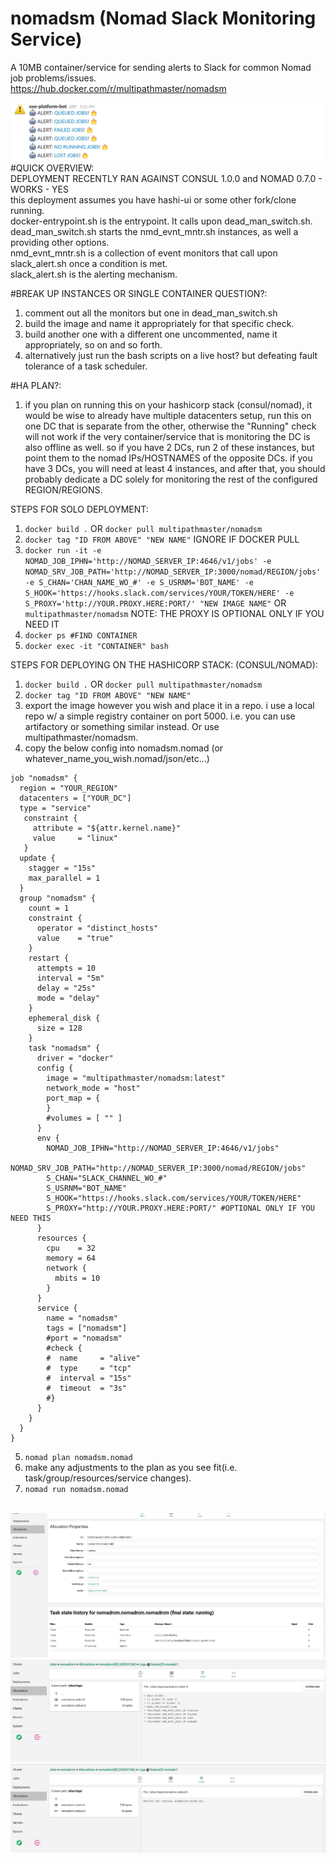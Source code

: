 # nomadsm (Nomad Slack Monitoring Service)
A 10MB container/service for sending alerts to Slack for common Nomad job problems/issues.<br>
https://hub.docker.com/r/multipathmaster/nomadsm <br>
<br>
<img src=https://raw.githubusercontent.com/multipathmaster/nomadsm/master/img/SLACK_ALERT.png><br>
#QUICK OVERVIEW:<br>
DEPLOYMENT RECENTLY RAN AGAINST CONSUL 1.0.0 and NOMAD 0.7.0 - WORKS - YES <br>
this deployment assumes you have hashi-ui or some other fork/clone running.<br>
docker-entrypoint.sh is the entrypoint. It calls upon dead_man_switch.sh.<br>
dead_man_switch.sh starts the nmd_evnt_mntr.sh instances, as well a providing other options.<br>
nmd_evnt_mntr.sh is a collection of event monitors that call upon slack_alert.sh once a condition is met.<br>
slack_alert.sh is the alerting mechanism.<br>

#BREAK UP INSTANCES OR SINGLE CONTAINER QUESTION?:
1.  comment out all the monitors but one in dead_man_switch.sh
2.  build the image and name it appropriately for that specific check.
3.  build another one with a different one uncommented, name it appropriately, so on and so forth.
4.  alternatively just run the bash scripts on a live host? but defeating fault tolerance of a task scheduler.<br>

#HA PLAN?:
1.  if you plan on running this on your hashicorp stack (consul/nomad), it would be wise to already have multiple datacenters setup, run this on one DC that is separate from the other, otherwise the "Running" check will not work if the very container/service that is monitoring the DC is also offline as well.  so if you have 2 DCs, run 2 of these instances, but point them to the nomad IPs/HOSTNAMES of the opposite DCs.  if you have 3 DCs, you will need at least 4 instances, and after that, you should probably dedicate a DC solely for monitoring the rest of the configured REGION/REGIONS.<br>

STEPS FOR SOLO DEPLOYMENT:
1.  `docker build .` OR `docker pull multipathmaster/nomadsm`
2.  `docker tag "ID FROM ABOVE" "NEW NAME"` IGNORE IF DOCKER PULL
3.  `docker run -it -e NOMAD_JOB_IPHN='http://NOMAD_SERVER_IP:4646/v1/jobs' -e NOMAD_SRV_JOB_PATH='http://NOMAD_SERVER_IP:3000/nomad/REGION/jobs' -e S_CHAN='CHAN_NAME_WO_#' -e S_USRNM='BOT_NAME' -e S_HOOK='https://hooks.slack.com/services/YOUR/TOKEN/HERE' -e S_PROXY='http://YOUR.PROXY.HERE:PORT/' "NEW IMAGE NAME"` OR `multipathmaster/nomadsm` NOTE: THE PROXY IS OPTIONAL ONLY IF YOU NEED IT
4.  `docker ps #FIND CONTAINER`
5.  `docker exec -it "CONTAINER" bash`

STEPS FOR DEPLOYING ON THE HASHICORP STACK: (CONSUL/NOMAD):
1.  `docker build .` OR `docker pull multipathmaster/nomadsm`
2.  `docker tag "ID FROM ABOVE" "NEW NAME"`
3.  export the image however you wish and place it in a repo.  i use a local repo w/ a simple registry container on
port 5000.  i.e. you can use artifactory or something similar instead.  Or use multipathmaster/nomadsm.
4.  copy the below config into nomadsm.nomad (or whatever_name_you_wish.nomad/json/etc...)
```
job "nomadsm" {
  region = "YOUR_REGION"
  datacenters = ["YOUR_DC"]
  type = "service"
   constraint {
     attribute = "${attr.kernel.name}"
     value     = "linux"
   }
  update {
    stagger = "15s"
    max_parallel = 1
  }
  group "nomadsm" {
    count = 1
    constraint {
      operator = "distinct_hosts"
      value    = "true"
    }
    restart {
      attempts = 10
      interval = "5m"
      delay = "25s"
      mode = "delay"
    }
    ephemeral_disk {
      size = 128
    }
    task "nomadsm" {
      driver = "docker"
      config {
        image = "multipathmaster/nomadsm:latest"
        network_mode = "host"
        port_map = {
        }
        #volumes = [ "" ]
      }
      env {
        NOMAD_JOB_IPHN="http://NOMAD_SERVER_IP:4646/v1/jobs"
        NOMAD_SRV_JOB_PATH="http://NOMAD_SERVER_IP:3000/nomad/REGION/jobs"
        S_CHAN="SLACK_CHANNEL_WO_#"
        S_USRNM="BOT_NAME"
        S_HOOK="https://hooks.slack.com/services/YOUR/TOKEN/HERE"
        S_PROXY="http://YOUR.PROXY.HERE:PORT/" #OPTIONAL ONLY IF YOU NEED THIS
      }
      resources {
        cpu    = 32
        memory = 64
        network {
          mbits = 10
        }
      }
      service {
        name = "nomadsm"
        tags = ["nomadsm"]
        #port = "nomadsm"
        #check {
        #  name     = "alive"
        #  type     = "tcp"
        #  interval = "15s"
        #  timeout  = "3s"
        #}
      }
    }
  }
}
```
5.  `nomad plan nomadsm.nomad`
6.  make any adjustments to the plan as you see fit(i.e. task/group/resources/service changes).
7.  `nomad run nomadsm.nomad` <br>
<br>
<img src=https://raw.githubusercontent.com/multipathmaster/nomadrcm/master/img/Nomad_Running.png>
<br>
<img src=https://raw.githubusercontent.com/multipathmaster/nomadrcm/master/img/stderr.png>
<br>
<img src=https://raw.githubusercontent.com/multipathmaster/nomadrcm/master/img/stdout.png>
<br>
